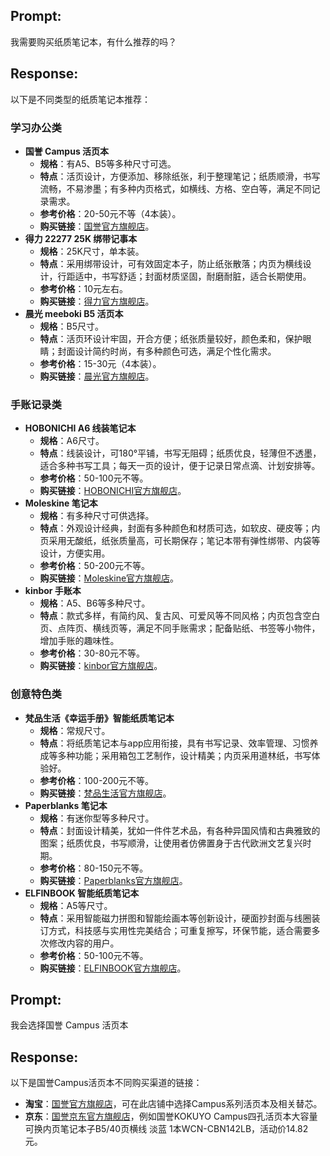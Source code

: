## Prompt:
我需要购买纸质笔记本，有什么推荐的吗？

## Response:
以下是不同类型的纸质笔记本推荐：

### 学习办公类
- **国誉 Campus 活页本**
    - **规格**：有A5、B5等多种尺寸可选。
    - **特点**：活页设计，方便添加、移除纸张，利于整理笔记；纸质顺滑，书写流畅，不易渗墨；有多种内页格式，如横线、方格、空白等，满足不同记录需求。
    - **参考价格**：20-50元不等（4本装）。
    - **购买链接**：[国誉官方旗舰店](https://kokuyo.tmall.com/)。
- **得力 22277 25K 绑带记事本**
    - **规格**：25K尺寸，单本装。
    - **特点**：采用绑带设计，可有效固定本子，防止纸张散落；内页为横线设计，行距适中，书写舒适；封面材质坚固，耐磨耐脏，适合长期使用。
    - **参考价格**：10元左右。
    - **购买链接**：[得力官方旗舰店](https://deli.tmall.com/)。
- **晨光 meeboki B5 活页本**
    - **规格**：B5尺寸。
    - **特点**：活页环设计牢固，开合方便；纸张质量较好，颜色柔和，保护眼睛；封面设计简约时尚，有多种颜色可选，满足个性化需求。
    - **参考价格**：15-30元（4本装）。
    - **购买链接**：[晨光官方旗舰店](https://chenguang.tmall.com/)。

### 手账记录类
- **HOBONICHI A6 线装笔记本**
    - **规格**：A6尺寸。
    - **特点**：线装设计，可180°平铺，书写无阻碍；纸质优良，轻薄但不透墨，适合多种书写工具；每天一页的设计，便于记录日常点滴、计划安排等。
    - **参考价格**：50-100元不等。
    - **购买链接**：[HOBONICHI官方旗舰店](https://hobonichi.tmall.com/)。
- **Moleskine 笔记本**
    - **规格**：有多种尺寸可供选择。
    - **特点**：外观设计经典，封面有多种颜色和材质可选，如软皮、硬皮等；内页采用无酸纸，纸张质量高，可长期保存；笔记本带有弹性绑带、内袋等设计，方便实用。
    - **参考价格**：50-200元不等。
    - **购买链接**：[Moleskine官方旗舰店](https://moleskine.tmall.com/)。
- **kinbor 手账本**
    - **规格**：A5、B6等多种尺寸。
    - **特点**：款式多样，有简约风、复古风、可爱风等不同风格；内页包含空白页、点阵页、横线页等，满足不同手账需求；配备贴纸、书签等小物件，增加手账的趣味性。
    - **参考价格**：30-80元不等。
    - **购买链接**：[kinbor官方旗舰店](https://kinbor.tmall.com/)。

### 创意特色类
- **梵品生活《幸运手册》智能纸质笔记本**
    - **规格**：常规尺寸。
    - **特点**：将纸质笔记本与app应用衔接，具有书写记录、效率管理、习惯养成等多种功能；采用箱包工艺制作，设计精美；内页采用道林纸，书写体验好。
    - **参考价格**：100-200元不等。
    - **购买链接**：[梵品生活官方旗舰店](https://fampuer.tmall.com/)。
- **Paperblanks 笔记本**
    - **规格**：有迷你型等多种尺寸。
    - **特点**：封面设计精美，犹如一件件艺术品，有各种异国风情和古典雅致的图案；纸质优良，书写顺滑，让使用者仿佛置身于古代欧洲文艺复兴时期。
    - **参考价格**：80-150元不等。
    - **购买链接**：[Paperblanks官方旗舰店](https://paperblanks.tmall.com/)。
- **ELFINBOOK 智能纸质笔记本**
    - **规格**：A5等尺寸。
    - **特点**：采用智能磁力拼图和智能绘画本等创新设计，硬面抄封面与线圈装订方式，科技感与实用性完美结合；可重复擦写，环保节能，适合需要多次修改内容的用户。
    - **参考价格**：50-100元不等。
    - **购买链接**：[ELFINBOOK官方旗舰店](https://elfinbook.tmall.com/)。


## Prompt:
我会选择国誉 Campus 活页本

## Response:
以下是国誉Campus活页本不同购买渠道的链接：
- **淘宝**：[国誉官方旗舰店](https://kokuyo.tmall.com/)，可在此店铺中选择Campus系列活页本及相关替芯。
- **京东**：[国誉京东官方旗舰店](https://mall.jd.com/index-1000008070.html)，例如国誉KOKUYO Campus四孔活页本大容量可换内页笔记本子B5/40页横线 淡蓝 1本WCN-CBN142LB，活动价14.82元。

